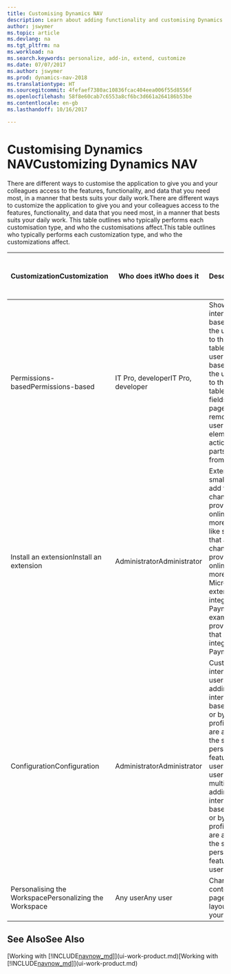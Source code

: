 ```yaml
---
title: Customising Dynamics NAV
description: Learn about adding functionality and customising Dynamics NAV.
author: jswymer
ms.topic: article
ms.devlang: na
ms.tgt_pltfrm: na
ms.workload: na
ms.search.keywords: personalize, add-in, extend, customize
ms.date: 07/07/2017
ms.author: jswymer
ms.prod: dynamics-nav-2018
ms.translationtype: HT
ms.sourcegitcommit: 4fefaef7380ac10836fcac404eea006f55d8556f
ms.openlocfilehash: 58f8e60cab7c6553a8cf6bc3d661a264186b53be
ms.contentlocale: en-gb
ms.lasthandoff: 10/16/2017

---
```

# <a name="customizing-dynamics-nav"></a><span data-ttu-id="eeff8-103">Customising Dynamics NAV</span><span class="sxs-lookup"><span data-stu-id="eeff8-103">Customizing Dynamics NAV</span></span>
<span data-ttu-id="eeff8-104">There are different ways to customise the application to give you and your colleagues access to the features, functionality, and data that you need most, in a manner that bests suits your daily work.</span><span class="sxs-lookup"><span data-stu-id="eeff8-104">There are different ways to customize the application to give you and your colleagues access to the features, functionality, and data that you need most, in a manner that bests suits your daily work.</span></span> <span data-ttu-id="eeff8-105">This table outlines who typically performs each customisation type, and who the customisations affect.</span><span class="sxs-lookup"><span data-stu-id="eeff8-105">This table outlines who typically performs each customization type, and who the customizations affect.</span></span>

| <span data-ttu-id="eeff8-106">Customization</span><span class="sxs-lookup"><span data-stu-id="eeff8-106">Customization</span></span>   |<span data-ttu-id="eeff8-107">Who does it</span><span class="sxs-lookup"><span data-stu-id="eeff8-107">Who does it</span></span>|  <span data-ttu-id="eeff8-108">Description</span><span class="sxs-lookup"><span data-stu-id="eeff8-108">Description</span></span>  |  <span data-ttu-id="eeff8-109">Who sees the changes</span><span class="sxs-lookup"><span data-stu-id="eeff8-109">Who sees the changes</span></span>  |  <span data-ttu-id="eeff8-110">More information</span><span class="sxs-lookup"><span data-stu-id="eeff8-110">More information</span></span>  |
|-----------------|---|---------------|------------------------|--------------------|
|<span data-ttu-id="eeff8-111">Permissions-based</span><span class="sxs-lookup"><span data-stu-id="eeff8-111">Permissions-based</span></span>|<span data-ttu-id="eeff8-112">IT Pro, developer</span><span class="sxs-lookup"><span data-stu-id="eeff8-112">IT Pro, developer</span></span>|<span data-ttu-id="eeff8-113">Show or hide user interface elements based on the licence or the user's permissions to the underlying tables.</span><span class="sxs-lookup"><span data-stu-id="eeff8-113">Show or hide user interface elements based on the license or the user's permissions to the underlying tables.</span></span> <span data-ttu-id="eeff8-114">All elements, fields, actions, and page parts, can be removed from the user’s view.</span><span class="sxs-lookup"><span data-stu-id="eeff8-114">All elements, fields, actions, and page parts, can be removed from the user’s view.</span></span>|<span data-ttu-id="eeff8-115">All users in all companies.</span><span class="sxs-lookup"><span data-stu-id="eeff8-115">All users in all companies.</span></span>|[<span data-ttu-id="eeff8-116">Removing Elements from the User Interface According to Permissions</span><span class="sxs-lookup"><span data-stu-id="eeff8-116">Removing Elements from the User Interface According to Permissions</span></span>](https://msdn.microsoft.com/en-us/dynamics-nav/removing-elements-from-the-user-interface-according-to-permissions)|
|<span data-ttu-id="eeff8-117">Install an extension</span><span class="sxs-lookup"><span data-stu-id="eeff8-117">Install an extension</span></span>|<span data-ttu-id="eeff8-118">Administrator</span><span class="sxs-lookup"><span data-stu-id="eeff8-118">Administrator</span></span>|<span data-ttu-id="eeff8-119">Extensions are like small applications that add functionality, change behaviour, provide access to new online services, and more.</span><span class="sxs-lookup"><span data-stu-id="eeff8-119">Extensions are like small applications that add functionality, change behavior, provide access to new online services, and more.</span></span> <span data-ttu-id="eeff8-120">For example, Microsoft provides an extension that provides integration with PayPal Payments Standard.</span><span class="sxs-lookup"><span data-stu-id="eeff8-120">For example, Microsoft provides an extension that provides integration with PayPal Payments Standard.</span></span>|<span data-ttu-id="eeff8-121">All users in all companies.</span><span class="sxs-lookup"><span data-stu-id="eeff8-121">All users in all companies.</span></span>|[<span data-ttu-id="eeff8-122">Customising Using Extensions</span><span class="sxs-lookup"><span data-stu-id="eeff8-122">Customizing Using Extensions</span></span>](ui-extensions.md)|
|<span data-ttu-id="eeff8-123">Configuration</span><span class="sxs-lookup"><span data-stu-id="eeff8-123">Configuration</span></span>|<span data-ttu-id="eeff8-124">Administrator</span><span class="sxs-lookup"><span data-stu-id="eeff8-124">Administrator</span></span>| <span data-ttu-id="eeff8-125">Customise the user interface for multiple users by adding/removing user interface elements based on permissions, or by customising a profile that the users are assigned to (using the same personlaisation features available to users).</span><span class="sxs-lookup"><span data-stu-id="eeff8-125">Customize the user interface for multiple users by adding/removing user interface elements based on permissions, or by customizing a profile that the users are assigned to (using the same personlaization features available to users).</span></span>|<span data-ttu-id="eeff8-126">All users of a profile.</span><span class="sxs-lookup"><span data-stu-id="eeff8-126">All users of a profile.</span></span> |[<span data-ttu-id="eeff8-127">Configuring the User Interface for Users</span><span class="sxs-lookup"><span data-stu-id="eeff8-127">Configuring the User Interface for Users</span></span>](admin-configure-user-interface.md)|  
|<span data-ttu-id="eeff8-128">Personalising the Workspace</span><span class="sxs-lookup"><span data-stu-id="eeff8-128">Personalizing the Workspace</span></span>|<span data-ttu-id="eeff8-129">Any user</span><span class="sxs-lookup"><span data-stu-id="eeff8-129">Any user</span></span>|<span data-ttu-id="eeff8-130">Change the layout and content of your pages.</span><span class="sxs-lookup"><span data-stu-id="eeff8-130">Change the layout and content of your pages.</span></span>|<span data-ttu-id="eeff8-131">User only.</span><span class="sxs-lookup"><span data-stu-id="eeff8-131">User only.</span></span>|[<span data-ttu-id="eeff8-132">Personalising Workspaces</span><span class="sxs-lookup"><span data-stu-id="eeff8-132">Personalizing Workspaces</span></span>](ui-personalization-overview.md)|

## <a name="see-also"></a><span data-ttu-id="eeff8-133">See Also</span><span class="sxs-lookup"><span data-stu-id="eeff8-133">See Also</span></span>
<span data-ttu-id="eeff8-134">[Working with [!INCLUDE[navnow_md](includes/navnow_md.md)]](ui-work-product.md)</span><span class="sxs-lookup"><span data-stu-id="eeff8-134">[Working with [!INCLUDE[navnow_md](includes/navnow_md.md)]](ui-work-product.md)</span></span>  


